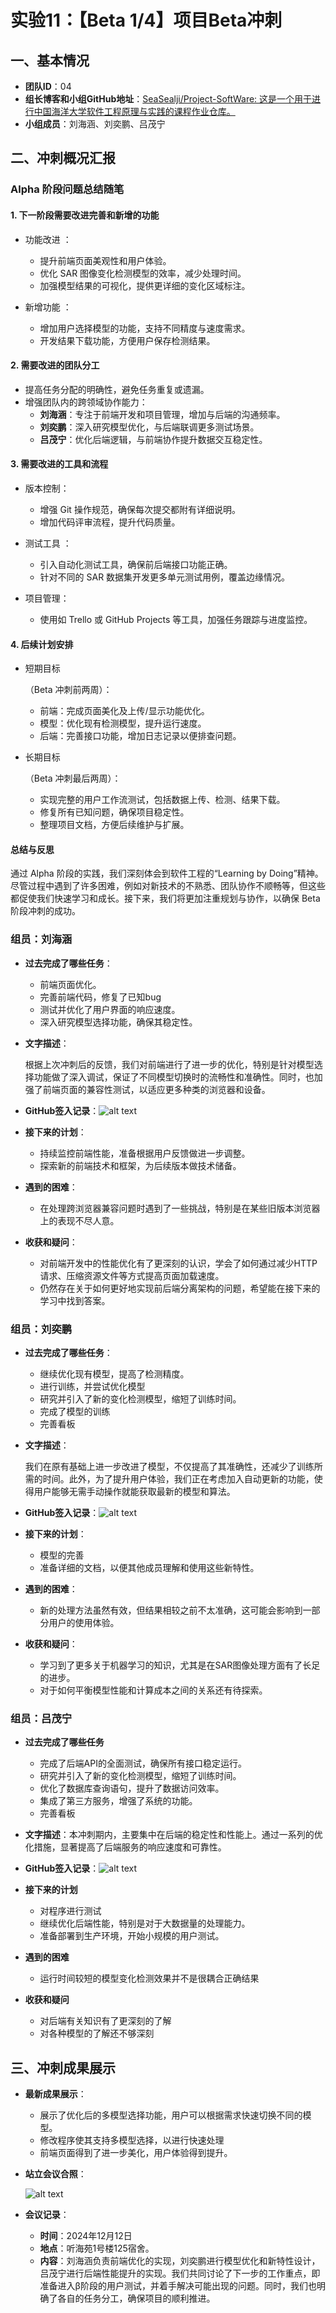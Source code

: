 # 实验11：【Beta 1/4】项目Beta冲刺

## 一、基本情况

- **团队ID**：04
- **组长博客和小组GitHub地址**：[SeaSealji/Project-SoftWare: 这是一个用于进行中国海洋大学软件工程原理与实践的课程作业仓库。](https://github.com/SeaSealji/Project-SoftWare)
- **小组成员**：刘海涵、刘奕鹏、吕茂宁

## 二、冲刺概况汇报

### **Alpha 阶段问题总结随笔**

#### **1. 下一阶段需要改进完善和新增的功能**

- 功能改进 ：

  - 提升前端页面美观性和用户体验。
  - 优化 SAR 图像变化检测模型的效率，减少处理时间。
  - 加强模型结果的可视化，提供更详细的变化区域标注。

- 新增功能 ：

  - 增加用户选择模型的功能，支持不同精度与速度需求。
  - 开发结果下载功能，方便用户保存检测结果。

#### **2. 需要改进的团队分工**

- 提高任务分配的明确性，避免任务重复或遗漏。
- 增强团队内的跨领域协作能力：
  - **刘海涵**：专注于前端开发和项目管理，增加与后端的沟通频率。
  - **刘奕鹏**：深入研究模型优化，与后端联调更多测试场景。
  - **吕茂宁**：优化后端逻辑，与前端协作提升数据交互稳定性。

#### **3. 需要改进的工具和流程**

- 版本控制：

  - 增强 Git 操作规范，确保每次提交都附有详细说明。
  - 增加代码评审流程，提升代码质量。

- 测试工具 ：

  - 引入自动化测试工具，确保前后端接口功能正确。
  - 针对不同的 SAR 数据集开发更多单元测试用例，覆盖边缘情况。

- 项目管理：

  - 使用如 Trello 或 GitHub Projects 等工具，加强任务跟踪与进度监控。

#### **4. 后续计划安排**

- 短期目标

  （Beta 冲刺前两周）：

  - 前端：完成页面美化及上传/显示功能优化。
  - 模型：优化现有检测模型，提升运行速度。
  - 后端：完善接口功能，增加日志记录以便排查问题。

- 长期目标

  （Beta 冲刺最后两周）：

  - 实现完整的用户工作流测试，包括数据上传、检测、结果下载。
  - 修复所有已知问题，确保项目稳定性。
  - 整理项目文档，方便后续维护与扩展。

#### **总结与反思**

通过 Alpha 阶段的实践，我们深刻体会到软件工程的“Learning by Doing”精神。尽管过程中遇到了许多困难，例如对新技术的不熟悉、团队协作不顺畅等，但这些都促使我们快速学习和成长。接下来，我们将更加注重规划与协作，以确保 Beta 阶段冲刺的成功。
### 组员：刘海涵

- **过去完成了哪些任务**：

  - 前端页面优化。
  - 完善前端代码，修复了已知bug
  - 测试并优化了用户界面的响应速度。
  - 深入研究模型选择功能，确保其稳定性。
  
- **文字描述**：

  根据上次冲刺后的反馈，我们对前端进行了进一步的优化，特别是针对模型选择功能做了深入调试，保证了不同模型切换时的流畅性和准确性。同时，也加强了前端页面的兼容性测试，以适应更多种类的浏览器和设备。

- **GitHub签入记录**：![alt text](../images/lhh-2-1.png)
  
- **接下来的计划**：

  - 持续监控前端性能，准备根据用户反馈做进一步调整。
  - 探索新的前端技术和框架，为后续版本做技术储备。

- **遇到的困难**：

  - 在处理跨浏览器兼容问题时遇到了一些挑战，特别是在某些旧版本浏览器上的表现不尽人意。

- **收获和疑问**：

  - 对前端开发中的性能优化有了更深刻的认识，学会了如何通过减少HTTP请求、压缩资源文件等方式提高页面加载速度。
  - 仍然存在关于如何更好地实现前后端分离架构的问题，希望能在接下来的学习中找到答案。

### 组员：刘奕鹏

- **过去完成了哪些任务**：
  
  - 继续优化现有模型，提高了检测精度。
  - 进行训练，并尝试优化模型
  - 研究并引入了新的变化检测模型，缩短了训练时间。
  - 完成了模型的训练
  - 完善看板
  
- **文字描述**：

  我们在原有基础上进一步改进了模型，不仅提高了其准确性，还减少了训练所需的时间。此外，为了提升用户体验，我们正在考虑加入自动更新的功能，使得用户能够无需手动操作就能获取最新的模型和算法。

- **GitHub签入记录**：![alt text](../images/lyp-2-1.png)

- **接下来的计划**：
  - 模型的完善
  - 准备详细的文档，以便其他成员理解和使用这些新特性。
  
- **遇到的困难**：
  - 新的处理方法虽然有效，但结果相较之前不太准确，这可能会影响到一部分用户的使用体验。
  
- **收获和疑问**：
  
  - 学习到了更多关于机器学习的知识，尤其是在SAR图像处理方面有了长足的进步。
  - 对于如何平衡模型性能和计算成本之间的关系还有待探索。

### 组员：吕茂宁

- **过去完成了哪些任务**

  - 完成了后端API的全面测试，确保所有接口稳定运行。
  - 研究并引入了新的变化检测模型，缩短了训练时间。
  - 优化了数据库查询语句，提升了数据访问效率。
  - 集成了第三方服务，增强了系统的功能。
  - 完善看板
  
- **文字描述**：本冲刺期内，主要集中在后端的稳定性和性能上。通过一系列的优化措施，显著提高了后端服务的响应速度和可靠性。

- **GitHub签入记录**：![alt text](../images/lmn-2-1.png)

  


- **接下来的计划**
  - 对程序进行测试
  - 继续优化后端性能，特别是对于大数据量的处理能力。
  - 准备部署到生产环境，开始小规模的用户测试。
- **遇到的困难**
  - 运行时间较短的模型变化检测效果并不是很耦合正确结果
- **收获和疑问**
  - 对后端有关知识有了更深刻的了解
  - 对各种模型的了解还不够深刻

## 三、冲刺成果展示

- **最新成果展示**：

  - 展示了优化后的多模型选择功能，用户可以根据需求快速切换不同的模型。
  - 修改程序使其支持多模型选择，以进行快速处理
  - 前端页面得到了进一步美化，用户体验得到提升。

    

- **站立会议合照**：
  
  ![alt text](../images/9829c2ef72c091e6d760d1b54191dce.jpg)
- **会议记录**：
  - **时间**：2024年12月12日
  - **地点**：听海苑1号楼125宿舍。
  - **内容**：刘海涵负责前端优化的实现，刘奕鹏进行模型优化和新特性设计，吕茂宁进行后端性能提升的实现。我们共同讨论了下一步的工作重点，即准备进入β阶段的用户测试，并着手解决可能出现的问题。同时，我们也明确了各自的任务分工，确保项目的顺利推进。

